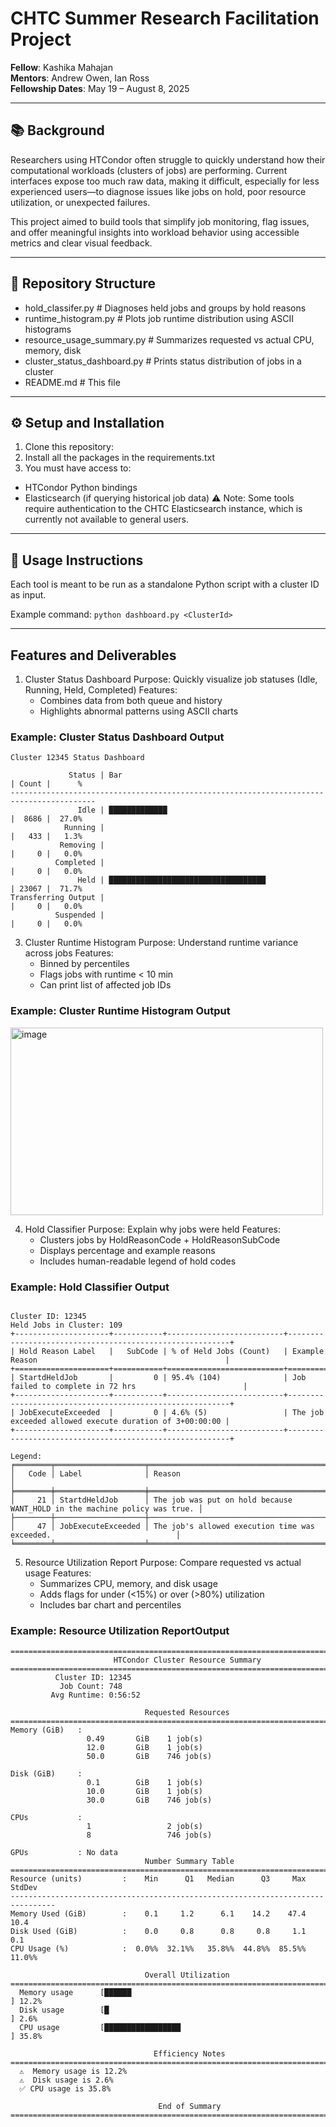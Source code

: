 # CHTC Summer Research Facilitation Project

**Fellow**: Kashika Mahajan  
**Mentors**: Andrew Owen, Ian Ross  
**Fellowship Dates**: May 19 – August 8, 2025

________


## 📚 Background

Researchers using HTCondor often struggle to quickly understand how their computational workloads (clusters of jobs) are performing. Current interfaces expose too much raw data, making it difficult, especially for less experienced users—to diagnose issues like  jobs on hold, poor resource utilization, or unexpected failures.

This project aimed to build tools that simplify job monitoring, flag issues, and offer meaningful insights into workload behavior using accessible metrics and clear visual feedback.

________


## 📁 Repository Structure

  - hold_classifer.py # Diagnoses held jobs and groups by hold reasons
  - runtime_histogram.py # Plots job runtime distribution using ASCII histograms
  - resource_usage_summary.py # Summarizes requested vs actual CPU, memory, disk
  - cluster_status_dashboard.py # Prints status distribution of jobs in a cluster
  - README.md # This file

________


## ⚙️ Setup and Installation
1. Clone this repository:
2. Install all the packages in the requirements.txt
3. You must have access to:
  - HTCondor Python bindings
  - Elasticsearch (if querying historical job data)
  ⚠️ Note: Some tools require authentication to the CHTC Elasticsearch instance, which is currently not available to general users.

________

## 🚀 Usage Instructions

Each tool is meant to be run as a standalone Python script with a cluster ID as input.

Example command: `python dashboard.py <ClusterId>`

________


## Features and Deliverables
1. Cluster Status Dashboard
    Purpose: Quickly visualize job statuses (Idle, Running, Held, Completed)
    Features:
      - Combines data from both queue and history
      - Highlights abnormal patterns using ASCII charts
  
### Example: Cluster Status Dashboard Output
```
Cluster 12345 Status Dashboard

             Status | Bar                                                | Count |      %
-----------------------------------------------------------------------------------------
               Idle | █████████████                                      |  8686 |  27.0%
            Running |                                                    |   433 |   1.3%
           Removing |                                                    |     0 |   0.0%
          Completed |                                                    |     0 |   0.0%
               Held | ███████████████████████████████████                | 23067 |  71.7%
Transferring Output |                                                    |     0 |   0.0%
          Suspended |                                                    |     0 |   0.0%

```

  
3. Cluster Runtime Histogram
    Purpose: Understand runtime variance across jobs
    Features:
      - Binned by percentiles
      - Flags jobs with runtime < 10 min
      - Can print list of affected job IDs
  
 
### Example: Cluster Runtime Histogram Output

<img width="500" height="300" alt="image" src="https://github.com/user-attachments/assets/d6102c28-8a1b-4d7e-b87b-2b0d6be26019" />



4. Hold Classifier
    Purpose: Explain why jobs were held
    Features:
      - Clusters jobs by HoldReasonCode + HoldReasonSubCode
      - Displays percentage and example reasons
      - Includes human-readable legend of hold codes
  
### Example: Hold Classifier Output

``` 

Cluster ID: 12345
Held Jobs in Cluster: 109
+---------------------+-----------+--------------------------+---------------------------------------------------------+
| Hold Reason Label   |   SubCode | % of Held Jobs (Count)   | Example Reason                                          |
+=====================+===========+==========================+=========================================================+
| StartdHeldJob       |         0 | 95.4% (104)              | Job failed to complete in 72 hrs                        |
+---------------------+-----------+--------------------------+---------------------------------------------------------+
| JobExecuteExceeded  |         0 | 4.6% (5)                 | The job exceeded allowed execute duration of 3+00:00:00 |
+---------------------+-----------+--------------------------+---------------------------------------------------------+

Legend:
╒════════╤════════════════════╤═══════════════════════════════════════════════════════════════════════════╕
│   Code │ Label              │ Reason                                                                    │
╞════════╪════════════════════╪═══════════════════════════════════════════════════════════════════════════╡
│     21 │ StartdHeldJob      │ The job was put on hold because WANT_HOLD in the machine policy was true. │
├────────┼────────────────────┼───────────────────────────────────────────────────────────────────────────┤
│     47 │ JobExecuteExceeded │ The job's allowed execution time was exceeded.                            │
╘════════╧════════════════════╧═══════════════════════════════════════════════════════════════════════════╛

```


5. Resource Utilization Report
    Purpose: Compare requested vs actual usage
    Features:
      - Summarizes CPU, memory, and disk usage
      - Adds flags for under (<15%) or over (>80%) utilization
      - Includes bar chart and percentiles


### Example: Resource Utilization ReportOutput  
```
================================================================================
                       HTCondor Cluster Resource Summary                        
================================================================================
          Cluster ID: 12345
           Job Count: 748
         Avg Runtime: 0:56:52

                              Requested Resources                               
================================================================================
Memory (GiB)   :
                 0.49       GiB    1 job(s)
                 12.0       GiB    1 job(s)
                 50.0       GiB    746 job(s)

Disk (GiB)     :
                 0.1        GiB    1 job(s)
                 10.0       GiB    1 job(s)
                 30.0       GiB    746 job(s)

CPUs           :
                 1                 2 job(s)
                 8                 746 job(s)

GPUs           : No data
                              Number Summary Table                              
================================================================================
Resource (units)         :    Min      Q1   Median      Q3     Max   StdDev
--------------------------------------------------------------------------------
Memory Used (GiB)        :    0.1     1.2      6.1    14.2    47.4     10.4
Disk Used (GiB)          :    0.0     0.8      0.8     0.8     1.1      0.1
CPU Usage (%)            :  0.0%%  32.1%%   35.8%%  44.8%%  85.5%%   11.0%%

                              Overall Utilization                               
================================================================================
  Memory usage      [██████                                            ] 12.2%
  Disk usage        [█                                                 ] 2.6%
  CPU usage         [█████████████████                                 ] 35.8%

                                Efficiency Notes                                
================================================================================
  ⚠️  Memory usage is 12.2%
  ⚠️  Disk usage is 2.6%
  ✅ CPU usage is 35.8%

                                 End of Summary                                 
================================================================================

```



